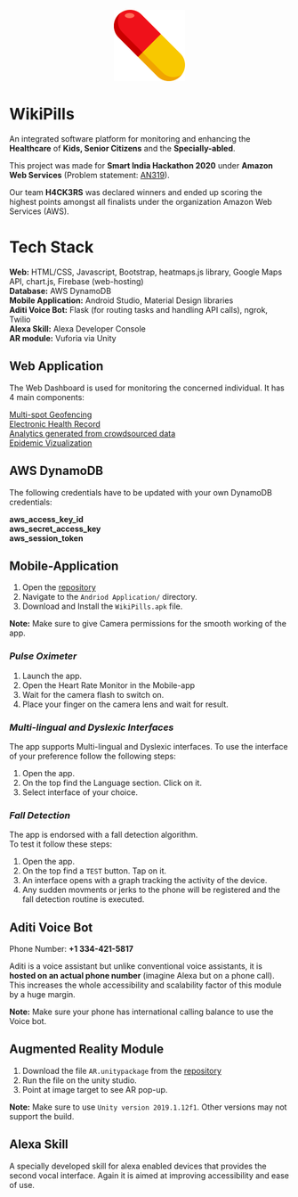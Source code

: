 <p align="center">
    <img alt="WikiPills logo" width="128" height="128" src="./public/android-chrome-256x256.png">
</p>

# **WikiPills**

An integrated software platform for monitoring and enhancing the **Healthcare** of **Kids, Senior Citizens** and the **Specially-abled**.

This project was made for **Smart India Hackathon 2020** under **Amazon Web Services** (Problem statement: [AN319](http://awssih2020.com/)).

Our team **H4CK3RS** was declared winners and ended up scoring the highest points amongst all finalists under the organization Amazon Web Services (AWS).

# Tech Stack

**Web:** HTML/CSS, Javascript, Bootstrap, heatmaps.js library, Google Maps API, chart.js, Firebase (web-hosting) <br>
**Database:** AWS DynamoDB <br>
**Mobile Application:** Android Studio, Material Design libraries <br>
**Aditi Voice Bot:** Flask (for routing tasks and handling API calls), ngrok, Twilio <br>
**Alexa Skill:** Alexa Developer Console <br>
**AR module:** Vuforia via Unity

## **Web Application**

The Web Dashboard is used for monitoring the concerned individual. It has 4 main components:

<!-- Open the [repository](https://github.com/yashjaiswal1/AN319_H4CK3RS_SIH2020)

1. Navigate to the **public** directory
2. Open the file
>index.html
3. Find the login credentials below.
4. Log-In with the desired user.

### Log-In using the respective credentials on Admin Dashboard
---
Doctor Login:
ID: doctor
Pass: doctor123

Relative/Guardian Login:
ID: relative
Pass: relative123   -->

<!-- #### Demo Links: -->
<!-- [Web-App](https://wiki-pill.web.app/index.html "Log-In")   -->

[Multi-spot Geofencing](https://wiki-pill.web.app/child/index.html "Geofence")  
[Electronic Health Record](https://wiki-pill.web.app/patients.html "Health Profile") <br>
[Analytics generated from crowdsourced data](https://wiki-pill.web.app/dashboard.html "Analytics")  
[Epidemic Vizualization](https://wiki-pill.web.app/public.html "Heatmap")

## **AWS DynamoDB**

The following credentials have to be updated with your own DynamoDB credentials:

**aws_access_key_id**  
**aws_secret_access_key**  
**aws_session_token**

## **Mobile-Application**

1. Open the [repository](https://github.com/yashjaiswal1/AN319_H4CK3RS_SIH2020)
2. Navigate to the `Andriod Application/` directory.
3. Download and Install the `WikiPills.apk` file.

**Note:** Make sure to give Camera permissions for the smooth working of the app.

### _Pulse Oximeter_

1. Launch the app.
2. Open the Heart Rate Monitor in the Mobile-app
3. Wait for the camera flash to switch on.
4. Place your finger on the camera lens and wait for result.

### _Multi-lingual and Dyslexic Interfaces_

The app supports Multi-lingual and Dyslexic interfaces. To use the interface of your preference follow the following steps:

1. Open the app.
2. On the top find the Language section. Click on it.
3. Select interface of your choice.

### _Fall Detection_

The app is endorsed with a fall detection algorithm.  
To test it follow these steps:

1. Open the app.
2. On the top find a `TEST` button. Tap on it.
3. An interface opens with a graph tracking the activity of the device.
4. Any sudden movments or jerks to the phone will be registered and the fall detection routine is executed.

## **Aditi Voice Bot**

Phone Number: **+1 334-421-5817**

Aditi is a voice assistant but unlike conventional voice assistants, it is **hosted on an actual phone number** (imagine Alexa but on a phone call). This increases the whole accessibility and scalability factor of this module by a huge margin.

**Note:** Make sure your phone has international calling balance to use the Voice bot.

## **Augmented Reality Module**

1. Download the file `AR.unitypackage` from the [repository](https://github.com/yashjaiswal1/AN319_H4CK3RS_SIH2020)
2. Run the file on the unity studio.
3. Point at image target to see AR pop-up.

**Note:** Make sure to use `Unity version 2019.1.12f1`. Other versions may not support the build.

## **Alexa Skill**

A specially developed skill for alexa enabled devices that provides the second vocal interface. Again it is aimed at improving accessibility and ease of use.
